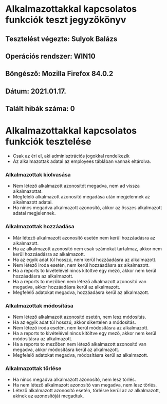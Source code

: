 
# Alkalmazottakkal kapcsolatos funkciók teszt jegyzőkönyv

## Tesztelést végezte: Sulyok Balázs

## Operációs rendszer: WIN10

## Böngésző: Mozilla Firefox 84.0.2

## Dátum: 2021.01.17.

## Talált hibák száma: 0

# Alkalmazottakkal kapcsolatos funkciók tesztelése

-   Csak az éri el, aki adminisztrációs jogokkal rendelkezik
- Az alkalmazottak adatai az employees táblában vannak eltárolva.

### Alkalmazottak kiolvasása
-   Nem létező alkalmazott azonosítót megadva, nem ad vissza alkalmazottat.
-   Megfelelő alkalmazott azonosító megadása után megjelennek az alkalmazott adatai.
-  Ha nincs megadva alkalmazott azonosító, akkor az összes alkalmazott adatai megjelennek.

### Alkalmazottak hozzáadása
- Már létező alkalmazott azonosító esetén nem kerül hozzáadásra az alkalmazott.
- Ha az alkalmazott azonosító nem csak számokat tartalmaz, akkor nem kerül hozzáadásra az alkalmazott. 
- Ha az egyik adat túl hosszú, nem kerül hozzáadásra az alkalmazott.
- Nem létező iroda esetén, nem kerül hozzáadásra az alkalmazott.
- Ha a reports to kivételével nincs kitöltve egy mező, akkor nem kerül hozzáadásra az alkalmazott.
- Ha a reports to mezőben nem létező alkalmazott azonosító van megadva, akkor hozzáadásra kerül az alkalmazott. 
- Megfelelő adatokat megadva, hozzáadásra kerül az alkalmazott.

### Alkalmazottak módosítása

- Nem létező alkalmazott azonosító esetén, nem lesz módosítás.
- Ha az egyik adat túl hosszú, akkor sikertelen a módosítás.
- Nem létező iroda esetén, nem kerül módosításra az alkalmazott.
- Ha a reports to kivételével nincs kitöltve egy mező, akkor nem kerül módosításra az alkalmazott.
- Ha a reports to mezőben nem létező alkalmazott azonosító van megadva, akkor módosításra kerül az alkalmazott.
-   Megfelelő adatokat megadva, módosításra kerül az alkalmazott.

### Alkalmazottak törlése

- Ha nincs megadva alkalmazott azonosító, nem lesz törlés.
- Ha nem létező alkalmazott azonosító van megadva, nem lesz törlés.
- Létező alkalmazott azonosító esetén, törlésre kerül az az alkalmazott, akinek az azonosítóját megadtuk.

